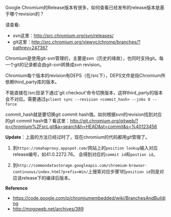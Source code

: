 Google Chromium的Release版本有很多，如何查看已经发布的release版本是基于哪个revision的？

请查看:

* svn这里：<http://src.chromium.org/svn/releases/>
* git这里：<http://src.chromium.org/viewvc/chrome/branches/?pathrev=247367>

Chromium是使用git-svn管理的，主要是svn（历史的缘故），也同时支持git。每一个git的记录都会由git-svn转换成svn revision。

Chromium每个版本的revision有DEPS（在/src下），DEPS文件是指Chromium所依赖third_party库的版本。

不能直接在/src目录下通过'git checkout'命令切换版本，这样third_party的版本会不对应。需要通过`gclient sync --revision <commit_hash> --jobs 8 --force`

commit_hash就是要切换git commit hash值。如何根据svn的revision找到对应的git commit hash值？看这里：<http://git.chromium.org/gitweb/?p=chromium%2Fsrc.git&a=search&h=HEAD&st=commit&s=%40123456>

**Update**：上面的方法已经过时了，现在chromium的代码都用git管理了。

1. 到`https://omahaproxy.appspot.com/`网站上的`position lookup`输入对应release编号，如41.0.2272.76。
会得到对应的`commit id`和`postion id`。

2. 到`http://commondatastorage.googleapis.com/chromium-browser-continuous/index.html?prefix=Win/`上搜索对应步骤1的`position id`则是对应该release下的编译后版本。

**Reference**
* <https://code.google.com/p/chromiumembedded/wiki/BranchesAndBuilding>
* <http://mogoweb.net/archives/389>